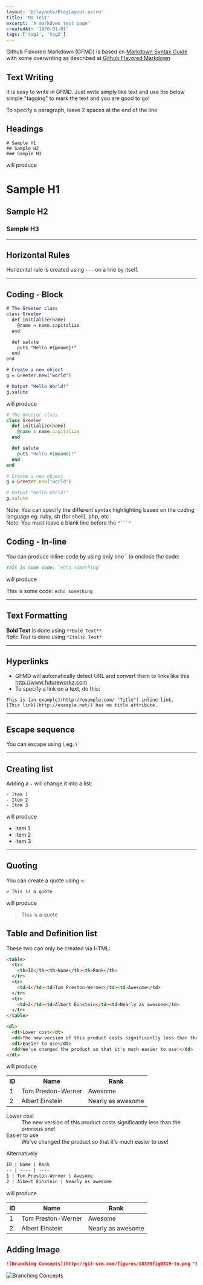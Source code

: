 ```yaml
---
layout: '@/layouts/BlogLayout.astro'
title: 'MD Test'
excerpt: 'A markdown test page'
createdAt: '1970-01-01'
tags: ['tag1', 'tag2']
---
```


Github Flavored Markdown (GFMD) is based on [Markdown Syntax Guide](http://daringfireball.net/projects/markdown/syntax) with some overwriting as described at [Github Flavored Markdown](http://github.github.com/github-flavored-markdown/)

## Text Writing
It is easy to write in GFMD. Just write simply like text and use the below simple "tagging" to mark the text and you are good to go!  

To specify a paragraph, leave 2 spaces at the end of the line

## Headings

```
# Sample H1
## Sample H2
### Sample H3
```

will produce
# Sample H1
## Sample H2
### Sample H3

---

## Horizontal Rules

Horizontal rule is created using `---` on a line by itself.

---

## Coding - Block

```md
# The Greeter class
class Greeter
  def initialize(name)
    @name = name.capitalize
  end

  def salute
    puts "Hello #{@name}!"
  end
end

# Create a new object
g = Greeter.new("world")

# Output "Hello World!"
g.salute
```
 
will produce  

```ruby
# The Greeter class
class Greeter
  def initialize(name)
    @name = name.capitalize
  end

  def salute
    puts "Hello #{@name}!"
  end
end

# Create a new object
g = Greeter.new("world")

# Output "Hello World!"
g.salute
```

Note: You can specify the different syntax highlighting based on the coding language eg. ruby, sh (for shell), php, etc  
Note: You must leave a blank line before the `"```"`

## Coding - In-line
You can produce inline-code by using only one \` to enclose the code:

```md
This is some code: `echo something`
```

will produce  

This is some code: `echo something`

---

## Text Formatting
**Bold Text** is done using `**Bold Text**`  
*Italic Text* is done using `*Italic Text*`

---

## Hyperlinks
- GFMD will automatically detect URL and convert them to links like this http://www.futureworkz.com
- To specify a link on a text, do this:

```
This is [an example](http://example.com/ "Title") inline link.
[This link](http://example.net/) has no title attribute.
```

---

## Escape sequence
You can escape using \\ eg. \\\`

---

## Creating list

Adding a `-` will change it into a list:

```
- Item 1
- Item 2
- Item 3
```

will produce

- Item 1
- Item 2
- Item 3

---

## Quoting

You can create a quote using `>`:

```
> This is a quote
```

will produce

> This is a quote

## Table and Definition list

These two can only be created via HTML:

```html
<table>
  <tr>
    <th>ID</th><th>Name</th><th>Rank</th>
  </tr>
  <tr>
    <td>1</td><td>Tom Preston-Werner</td><td>Awesome</td>
  </tr>
  <tr>
    <td>2</td><td>Albert Einstein</td><td>Nearly as awesome</td>
  </tr>
</table>

<dl>
  <dt>Lower cost</dt>
  <dd>The new version of this product costs significantly less than the previous one!</dd>
  <dt>Easier to use</dt>
  <dd>We've changed the product so that it's much easier to use!</dd>
</dl>

```

will produce

<table>
  <tr>
    <th>ID</th><th>Name</th><th>Rank</th>
  </tr>
  <tr>
    <td>1</td><td>Tom Preston-Werner</td><td>Awesome</td>
  </tr>
  <tr>
    <td>2</td><td>Albert Einstein</td><td>Nearly as awesome</td>
  </tr>
</table>

<dl>
  <dt>Lower cost</dt>
  <dd>The new version of this product costs significantly less than the previous one!</dd>
  <dt>Easier to use</dt>
  <dd>We've changed the product so that it's much easier to use!</dd>
</dl>


Alternatively

```md
ID | Name | Rank
-- | ---- | ----
1 | Tom Preston-Werner | Awesome
2 | Albert Einstein | Nearly as awesome
```

will produce

ID | Name | Rank
-- | ---- | ----
1 | Tom Preston-Werner | Awesome
2 | Albert Einstein | Nearly as awesome

## Adding Image

```md
![Branching Concepts](http://git-scm.com/figures/18333fig0319-tn.png "Branching Map")
```

![Branching Concepts](http://git-scm.com/figures/18333fig0319-tn.png "Branching Map")
